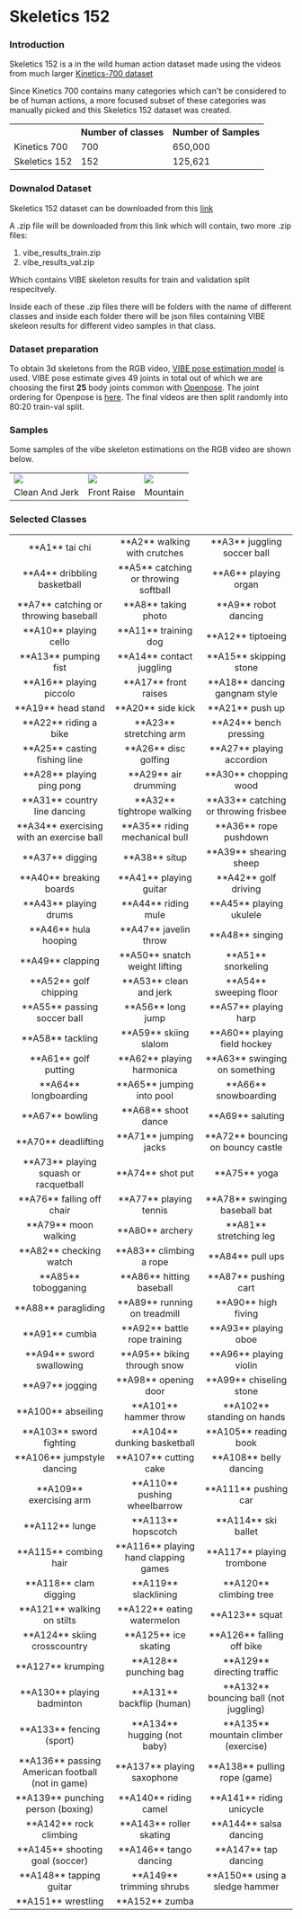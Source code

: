 # Skeletics 152

### Introduction

Skeletics 152 is a in the wild human action dataset made using the videos from much larger [Kinetics-700 dataset](https://deepmind.com/research/publications/A-Short-Note-on-the-Kinetics-700-Human-Action-Dataset)

Since Kinetics 700 contains many categories which can't be considered to be of human actions, a more focused subset of these categories was manually picked and this Skeletics 152 dataset was created.

<center>
<table >
  <tr>
    <th/>
    <th>Number of classes</th>
    <th>Number of Samples</th>
  </tr>

  <tr>
    <td>Kinetics 700</td>
    <td>700</td>
    <td>650,000</td>
  </tr>

  <tr>
    <td>Skeletics 152</td>
    <td>152</td>
    <td>125,621</td>
  </tr>
</table>
</center>

### Downalod Dataset

Skeletics 152 dataset can be downloaded from this <a href = "">link</a>

A .zip file will be downloaded from this link which will contain, two more .zip files:
1. vibe_results_train.zip
2. vibe_results_val.zip

Which contains VIBE skeleton results for train and validation split respecitvely.

Inside each of these .zip files there will be folders with the name of different classes and inside each folder there will be json files containing VIBE skeleon results for different video samples in that class.

### Dataset preparation

To obtain 3d skeletons from the RGB video, [VIBE pose estimation model](https://github.com/mkocabas/VIBE) is used. VIBE pose estimate gives 49 joints in total out of which we are choosing the first **25**
body joints common with [Openpose](https://github.com/CMU-Perceptual-Computing-Lab/openpose). The joint ordering for Openpose is [here](https://github.com/CMU-Perceptual-Computing-Lab/openpose/blob/master/doc/output.md#keypoint-ordering-in-cpython).
The final videos are then split randomly into 80:20 train-val split.

### Samples

Some samples of the vibe skeleton estimations on the RGB video are shown below.


<table>
<tr>
  <td>
    <img src = "../static/skeletics_1.gif"/>
  </td>
  <td>
    <img src = "../static/skeletics_2.gif" />
  </td>
  <td>
    <img src = "../static/skeletics_3.gif"/>
  </td>
</tr>

<tr>
  <td align="center">Clean And Jerk</td>
  <td align="center">Front Raise</td>
  <td align="center">Mountain</td>
</tr>

</table>


### Selected Classes

<table>

<tr>
	<td align = "center">**A1** tai chi</td>
	<td align = "center">**A2** walking with crutches</td>
	<td align = "center">**A3** juggling soccer ball</td>
</tr>
<tr>
	<td align = "center">**A4** dribbling basketball</td>
	<td align = "center">**A5** catching or throwing softball</td>
	<td align = "center">**A6** playing organ</td>
</tr>
<tr>
	<td align = "center">**A7** catching or throwing baseball</td>
	<td align = "center">**A8** taking photo</td>
	<td align = "center">**A9** robot dancing</td>
</tr>
<tr>
	<td align = "center">**A10** playing cello</td>
	<td align = "center">**A11** training dog</td>
	<td align = "center">**A12** tiptoeing</td>
</tr>
<tr>
	<td align = "center">**A13** pumping fist</td>
	<td align = "center">**A14** contact juggling</td>
	<td align = "center">**A15** skipping stone</td>
</tr>
<tr>
	<td align = "center">**A16** playing piccolo</td>
	<td align = "center">**A17** front raises</td>
	<td align = "center">**A18** dancing gangnam style</td>
</tr>
<tr>
	<td align = "center">**A19** head stand</td>
	<td align = "center">**A20** side kick</td>
	<td align = "center">**A21** push up</td>
</tr>
<tr>
	<td align = "center">**A22** riding a bike</td>
	<td align = "center">**A23** stretching arm</td>
	<td align = "center">**A24** bench pressing</td>
</tr>
<tr>
	<td align = "center">**A25** casting fishing line</td>
	<td align = "center">**A26** disc golfing</td>
	<td align = "center">**A27** playing accordion</td>
</tr>
<tr>
	<td align = "center">**A28** playing ping pong</td>
	<td align = "center">**A29** air drumming</td>
	<td align = "center">**A30** chopping wood</td>
</tr>
<tr>
	<td align = "center">**A31** country line dancing</td>
	<td align = "center">**A32** tightrope walking</td>
	<td align = "center">**A33** catching or throwing frisbee</td>
</tr>
<tr>
	<td align = "center">**A34** exercising with an exercise ball</td>
	<td align = "center">**A35** riding mechanical bull</td>
	<td align = "center">**A36** rope pushdown</td>
</tr>
<tr>
	<td align = "center">**A37** digging</td>
	<td align = "center">**A38** situp</td>
	<td align = "center">**A39** shearing sheep</td>
</tr>
<tr>
	<td align = "center">**A40** breaking boards</td>
	<td align = "center">**A41** playing guitar</td>
	<td align = "center">**A42** golf driving</td>
</tr>
<tr>
	<td align = "center">**A43** playing drums</td>
	<td align = "center">**A44** riding mule</td>
	<td align = "center">**A45** playing ukulele</td>
</tr>
<tr>
	<td align = "center">**A46** hula hooping</td>
	<td align = "center">**A47** javelin throw</td>
	<td align = "center">**A48** singing</td>
</tr>
<tr>
	<td align = "center">**A49** clapping</td>
	<td align = "center">**A50** snatch weight lifting</td>
	<td align = "center">**A51** snorkeling</td>
</tr>
<tr>
	<td align = "center">**A52** golf chipping</td>
	<td align = "center">**A53** clean and jerk</td>
	<td align = "center">**A54** sweeping floor</td>
</tr>
<tr>
	<td align = "center">**A55** passing soccer ball</td>
	<td align = "center">**A56** long jump</td>
	<td align = "center">**A57** playing harp</td>
</tr>
<tr>
	<td align = "center">**A58** tackling</td>
	<td align = "center">**A59** skiing slalom</td>
	<td align = "center">**A60** playing field hockey</td>
</tr>
<tr>
	<td align = "center">**A61** golf putting</td>
	<td align = "center">**A62** playing harmonica</td>
	<td align = "center">**A63** swinging on something</td>
</tr>
<tr>
	<td align = "center">**A64** longboarding</td>
	<td align = "center">**A65** jumping into pool</td>
	<td align = "center">**A66** snowboarding</td>
</tr>
<tr>
	<td align = "center">**A67** bowling</td>
	<td align = "center">**A68** shoot dance</td>
	<td align = "center">**A69** saluting</td>
</tr>
<tr>
	<td align = "center">**A70** deadlifting</td>
	<td align = "center">**A71** jumping jacks</td>
	<td align = "center">**A72** bouncing on bouncy castle</td>
</tr>
<tr>
	<td align = "center">**A73** playing squash or racquetball</td>
	<td align = "center">**A74** shot put</td>
	<td align = "center">**A75** yoga</td>
</tr>
<tr>
	<td align = "center">**A76** falling off chair</td>
	<td align = "center">**A77** playing tennis</td>
	<td align = "center">**A78** swinging baseball bat</td>
</tr>
<tr>
	<td align = "center">**A79** moon walking</td>
	<td align = "center">**A80** archery</td>
	<td align = "center">**A81** stretching leg</td>
</tr>
<tr>
	<td align = "center">**A82** checking watch</td>
	<td align = "center">**A83** climbing a rope</td>
	<td align = "center">**A84** pull ups</td>
</tr>
<tr>
	<td align = "center">**A85** tobogganing</td>
	<td align = "center">**A86** hitting baseball</td>
	<td align = "center">**A87** pushing cart</td>
</tr>
<tr>
	<td align = "center">**A88** paragliding</td>
	<td align = "center">**A89** running on treadmill</td>
	<td align = "center">**A90** high fiving</td>
</tr>
<tr>
	<td align = "center">**A91** cumbia</td>
	<td align = "center">**A92** battle rope training</td>
	<td align = "center">**A93** playing oboe</td>
</tr>
<tr>
	<td align = "center">**A94** sword swallowing</td>
	<td align = "center">**A95** biking through snow</td>
	<td align = "center">**A96** playing violin</td>
</tr>
<tr>
	<td align = "center">**A97** jogging</td>
	<td align = "center">**A98** opening door</td>
	<td align = "center">**A99** chiseling stone</td>
</tr>
<tr>
	<td align = "center">**A100** abseiling</td>
	<td align = "center">**A101** hammer throw</td>
	<td align = "center">**A102**  standing on hands</td>
</tr>
<tr>
	<td align = "center">**A103** sword fighting</td>
	<td align = "center">**A104** dunking basketball</td>
	<td align = "center">**A105** reading book</td>
</tr>
<tr>
	<td align = "center">**A106** jumpstyle dancing</td>
	<td align = "center">**A107** cutting cake</td>
	<td align = "center">**A108** belly dancing</td>
</tr>
<tr>
	<td align = "center">**A109** exercising arm</td>
	<td align = "center">**A110** pushing wheelbarrow</td>
	<td align = "center">**A111** pushing car</td>
</tr>
<tr>
	<td align = "center">**A112** lunge</td>
	<td align = "center">**A113** hopscotch</td>
	<td align = "center">**A114** ski ballet</td>
</tr>
<tr>
	<td align = "center">**A115** combing hair</td>
	<td align = "center">**A116** playing hand clapping games</td>
	<td align = "center">**A117** playing trombone</td>
</tr>
<tr>
	<td align = "center">**A118** clam digging</td>
	<td align = "center">**A119** slacklining</td>
	<td align = "center">**A120** climbing tree</td>
</tr>
<tr>
	<td align = "center">**A121** walking on stilts</td>
	<td align = "center">**A122** eating watermelon</td>
	<td align = "center">**A123** squat</td>
</tr>
<tr>
	<td align = "center">**A124** skiing crosscountry</td>
	<td align = "center">**A125** ice skating</td>
	<td align = "center">**A126** falling off bike</td>
</tr>
<tr>
	<td align = "center">**A127** krumping</td>
	<td align = "center">**A128** punching bag</td>
	<td align = "center">**A129** directing traffic</td>
</tr>
<tr>
	<td align = "center">**A130** playing badminton</td>
	<td align = "center">**A131** backflip (human)</td>
	<td align = "center">**A132** bouncing ball (not juggling)</td>
</tr>
<tr>
	<td align = "center">**A133** fencing (sport)</td>
	<td align = "center">**A134** hugging (not baby)</td>
	<td align = "center">**A135** mountain climber (exercise)</td>
</tr>
<tr>
	<td align = "center">**A136** passing American football (not in game)</td>
	<td align = "center">**A137** playing saxophone</td>
	<td align = "center">**A138** pulling rope (game)</td>
</tr>
<tr>
	<td align = "center">**A139** punching person (boxing)</td>
	<td align = "center">**A140** riding camel</td>
	<td align = "center">**A141** riding unicycle</td>
</tr>
<tr>
	<td align = "center">**A142** rock climbing</td>
	<td align = "center">**A143** roller skating</td>
	<td align = "center">**A144** salsa dancing</td>
</tr>
<tr>
	<td align = "center">**A145** shooting goal (soccer)</td>
	<td align = "center">**A146** tango dancing</td>
	<td align = "center">**A147** tap dancing</td>
</tr>
<tr>
	<td align = "center">**A148** tapping guitar</td>
	<td align = "center">**A149** trimming shrubs</td>
	<td align = "center">**A150** using a sledge hammer</td>
</tr>
<tr>
	<td align = "center">**A151** wrestling</td>
	<td align = "center">**A152** zumba</td>
</tr>
</table>
